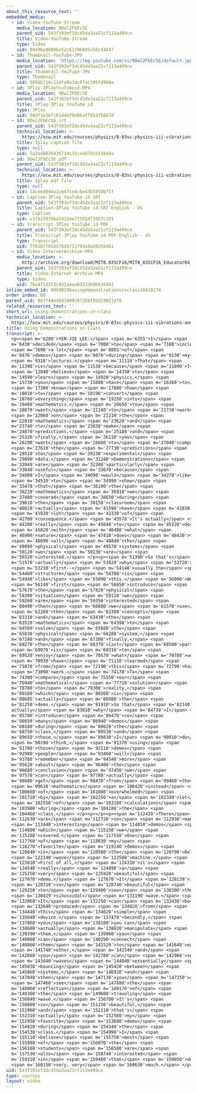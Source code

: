 ```yaml
---
about_this_resource_text: ''
embedded_media:
  - id: Video-YouTube-Stream
    media_location: 9Dwl2FbEc5E
    parent_uid: 543f393ef3dc45da3aa21cf113a499ce
    title: Video-YouTube-Stream
    type: Video
    uid: 94496e9080bc52c61f06895c56c43447
  - id: Thumbnail-YouTube-JPG
    media_location: 'https://img.youtube.com/vi/9Dwl2FbEc5E/default.jpg'
    parent_uid: 543f393ef3dc45da3aa21cf113a499ce
    title: Thumbnail-YouTube-JPG
    type: Thumbnail
    uid: 5056b716c11dfa8a3dc8fac395fd908e
  - id: 3Play-3PlayYouTubeid-MP4
    media_location: 9Dwl2FbEc5E
    parent_uid: 543f393ef3dc45da3aa21cf113a499ce
    title: 3Play-3Play YouTube id
    type: 3Play
    uid: 50df1e1bfc01ddef9e86affd3475667d
  - id: 9Dwl2FbEc5E.srt
    parent_uid: 543f393ef3dc45da3aa21cf113a499ce
    technical_location: >-
      https://ocw.mit.edu/courses/physics/8-03sc-physics-iii-vibrations-and-waves-fall-2016/instructor-insights/using-demonstrations-in-class/9Dwl2FbEc5E.srt
    title: 3play caption file
    type: null
    uid: 5a2ad8030836714c35cedd7dcb14049a
  - id: 9Dwl2FbEc5E.pdf
    parent_uid: 543f393ef3dc45da3aa21cf113a499ce
    technical_location: >-
      https://ocw.mit.edu/courses/physics/8-03sc-physics-iii-vibrations-and-waves-fall-2016/instructor-insights/using-demonstrations-in-class/9Dwl2FbEc5E.pdf
    title: 3play pdf file
    type: null
    uid: 14ceed044a3c647ce8c6e43b5850b71f
  - id: Caption-3Play YouTube id-SRT
    parent_uid: 543f393ef3dc45da3aa21cf113a499ce
    title: Caption-3Play YouTube id-SRT-English - US
    type: Caption
    uid: c3f633970ba5412ee77555df2057c321
  - id: Transcript-3Play YouTube id-PDF
    parent_uid: 543f393ef3dc45da3aa21cf113a499ce
    title: Transcript-3Play YouTube id-PDF-English - US
    type: Transcript
    uid: 776107f0185f6d5f21794a9ad825b4b1
  - id: Video-InternetArchive-MP4
    media_location: >-
      http://archive.org/download/MIT8.03SCF16/MIT8_03SCF16_Educator04_Using_Demos_in_Class_300k.mp4
    parent_uid: 543f393ef3dc45da3aa21cf113a499ce
    title: Video-Internet Archive-MP4
    type: Video
    uid: 7be8f143f2c931aeaa6d33369b636403
inline_embed_id: 80500206usingdemonstrationsinclass10410174
order_index: 60
parent_uid: 04ff44e40d3409c8726bf5bd29021df8
related_resources_text: ''
short_url: using-demonstrations-in-class
technical_location: >-
  https://ocw.mit.edu/courses/physics/8-03sc-physics-iii-vibrations-and-waves-fall-2016/instructor-insights/using-demonstrations-in-class
title: Using Demonstrations in Class
transcript: >-
  <p><span m='6280'>YEN-JIE LEE:</span> <span m='6355'>I</span> <span
  m='6430'>decided</span> <span m='7000'>to</span> <span m='7180'>include</span>
  <span m='7690'>a lot</span> <span m='8083'>of</span> <span
  m='8476'>demos</span> <span m='8870'>during</span> <span m='9130'>my</span>
  <span m='9310'>lectures.</span> <span m='11110'>That</span> <span
  m='11390'>is</span> <span m='11530'>because</span> <span m='11890'>I</span>
  <span m='12040'>believe</span> <span m='14350'>to</span> <span
  m='14590'>learn</span> <span m='14920'>physics,</span> <span
  m='15730'>you</span> <span m='15880'>have</span> <span m='16360'>to</span>
  <span m='17380'>know</span> <span m='17800'>how</span> <span
  m='18010'>to</span> <span m='18190'>convert</span> <span
  m='18760'>everything</span> <span m='19250'>into</span> <span
  m='19480'>mathematics.</span> <span m='20650'>You</span> <span
  m='20870'>want</span> <span m='21160'>to</span> <span m='21730'>work</span>
  <span m='22060'>on</span> <span m='22210'>the</span> <span
  m='22810'>mathematics</span> <span m='23620'>and</span> <span
  m='23740'>to</span> <span m='23830'>make</span> <span
  m='24070'>predictions,</span> <span m='25180'>and</span> <span
  m='25320'>finally,</span> <span m='26110'>you</span> <span
  m='26290'>want</span> <span m='26680'>to</span> <span m='27040'>compare</span>
  <span m='27610'>the</span> <span m='27730'>predictions</span> <span
  m='28510'>to</span> <span m='29230'>experimental</span> <span
  m='29890'>data.</span> <span m='31240'>Demonstrations</span> <span
  m='32049'>are</span> <span m='32200'>particularly</span> <span
  m='33040'>useful</span> <span m='33670'>because</span> <span
  m='34000'>I</span> <span m='34090'>would</span> <span m='34270'>like</span>
  <span m='34510'>to</span> <span m='34990'>show</span> <span
  m='35470'>that</span> <span m='36100'>the</span> <span
  m='36220'>mathematics</span> <span m='36910'>we</span> <span
  m='37480'>covered</span> <span m='38650'>during</span> <span
  m='39010'>the</span> <span m='39150'>classroom</span> <span
  m='40810'>actually</span> <span m='41590'>have</span> <span m='41830'>a</span>
  <span m='41920'>lot</span> <span m='42330'>of</span> <span
  m='42700'>consequence.</span> <span m='43570'>It's actually</span> <span
  m='44200'>really</span> <span m='45040'>to</span> <span m='45220'>do</span>
  <span m='45820'>with</span> <span m='46480'>what</span> <span
  m='46900'>nature</span> <span m='47410'>does</span> <span m='48430'>to</span>
  <span m='48690'>all</span> <span m='48840'>the</span> <span
  m='49090'>physical</span> <span m='49570'>systems</span> <span
  m='50120'>we</span> <span m='50230'>are</span> <span
  m='50320'>interested.</span> </p><p><span m='51390'>So that's</span> <span
  m='51570'>actually</span> <span m='51820'>why</span> <span m='52720'>we</span>
  <span m='53230'>first--</span> <span m='54140'>usually the</span> <span
  m='54460'>structure</span> <span m='54760'>is</span> <span
  m='54940'>like</span> <span m='55090'>this.</span> <span m='56090'>We</span>
  <span m='56140'>first</span> <span m='56650'>introduce</span> <span
  m='57670'>the</span> <span m='57820'>physical</span> <span
  m='58390'>situation</span> <span m='59110'>we</span> <span
  m='59260'>are</span> <span m='59350'>interested</span> <span
  m='60490'>then</span> <span m='60880'>we</span> <span m='61570'>use</span>
  <span m='62260'>the</span> <span m='62380'>concepts</span> <span
  m='63310'>and</span> <span m='63430'>the</span> <span
  m='63520'>mathematics</span> <span m='64390'>to</span> <span
  m='64569'>solve</span> <span m='65680'>the</span> <span
  m='65830'>physical</span> <span m='66280'>system,</span> <span
  m='67280'>and</span> <span m='67300'>finally,</span> <span
  m='68270'>the</span> <span m='68370'>last</span> <span m='68500'>part</span>
  <span m='69070'>is</span> <span m='69310'>to</span> <span
  m='69520'>enjoy</span> <span m='70570'>what</span> <span m='70780'>we</span>
  <span m='70930'>have</span> <span m='71110'>learned</span> <span
  m='71870'>from</span> <span m='72190'>this</span> <span m='72790'>hard</span>
  <span m='73090'>work.</span> <span m='74170'>To</span> <span
  m='74380'>compare</span> <span m='75550'>our</span> <span
  m='76940'>mathematical</span> <span m='77710'>solution</span> <span
  m='78760'>to</span> <span m='79300'>reality,</span> <span
  m='80180'>which</span> <span m='80260'>is</span> <span
  m='80685'>actually</span> <span m='80980'>the</span> <span
  m='81250'>demo.</span> <span m='81910'>So that</span> <span m='82140'>is
  actually</span> <span m='83810'>why</span> <span m='84730'>I</span> <span
  m='85780'>introduce</span> <span m='86470'>so</span> <span
  m='86650'>many</span> <span m='86940'>demos</span> <span
  m='88180'>during</span> <span m='88620'>the</span> <span
  m='88750'>class,</span> <span m='89530'>and</span> <span
  m='89650'>those,</span> <span m='89830'>I</span> <span m='90010'>do</span>
  <span m='90190'>think,</span> <span m='91370'>using</span> <span
  m='91780'>those</span> <span m='92110'>demos</span> <span
  m='92980'>people</span> <span m='93460'>will</span> <span
  m='93760'>remember</span> <span m='94540'>more</span> <span
  m='95620'>about</span> <span m='96400'>the</span> <span
  m='96680'>conclusion</span> <span m='97450'>we</span> <span
  m='97570'>can</span> <span m='97780'>actually</span> <span
  m='98080'>get</span> <span m='98470'>from</span> <span m='99460'>the</span>
  <span m='99610'>mathematics</span> <span m='100420'>instead</span> <span
  m='100660'>of</span> <span m='101080'>overwhelmed</span> <span
  m='101710'>by</span> <span m='102250'>a</span> <span m='102340'>lot</span>
  <span m='102550'>of</span> <span m='103160'>calculations</span> <span
  m='103900'>during</span> <span m='104180'>the</span> <span
  m='104460'>class.</span> </p><p></p><p><span m='112420'>There</span> <span
  m='112630'>are</span> <span m='112720'>so</span> <span m='112930'>many</span>
  <span m='113440'>interesting</span> <span m='114010'>demos</span> <span
  m='114880'>which</span> <span m='115150'>we</span> <span
  m='115280'>covered.</span> <span m='117550'>One</span> <span
  m='117760'>of</span> <span m='118030'>my</span> <span
  m='118270'>favorite</span> <span m='119140'>demos</span> <span
  m='120040'>is</span> <span m='120580'>the</span> <span m='120790'>Bell</span>
  <span m='122140'>wave</span> <span m='122500'>machine.</span> <span
  m='123810'>First of all,</span> <span m='124310'>it's</span> <span
  m='124540'>really</span> <span m='124890'>a</span> <span
  m='125250'>very</span> <span m='125920'>beautiful</span> <span
  m='127070'>demo.</span> <span m='127670'>It</span> <span m='128139'>is</span>
  <span m='128310'>so</span> <span m='128740'>beautiful</span> <span
  m='129250'>to</span> <span m='129400'>see</span> <span m='130300'>the</span>
  <span m='130419'>sinusoidal</span> <span m='131190'>wave.</span> <span
  m='132060'>It</span> <span m='132250'>can</span> <span m='132430'>be</span>
  <span m='132640'>produced</span> <span m='134020'>from</span> <span
  m='134440'>this</span> <span m='134620'>simple</span> <span
  m='135040'>device.</span> <span m='137470'>Secondly,</span> <span
  m='137860'>you</span> <span m='138180'>you can</span> <span
  m='138680'>actually</span> <span m='138820'>manipulate</span> <span
  m='139390'>them,</span> <span m='139960'>you</span> <span
  m='140080'>can</span> <span m='140290'>connect</span> <span
  m='140860'>them</span> <span m='141520'>to</span> <span m='141640'>each</span>
  <span m='141740'>other,</span> <span m='142540'>and</span> <span
  m='142660'>you</span> <span m='142780'>can</span> <span m='142960'>see</span>
  <span m='143440'>waves</span> <span m='144040'>essentially</span> <span
  m='145030'>bouncing</span> <span m='145420'>between</span> <span
  m='145860'>systems,</span> <span m='146920'>and</span> <span
  m='147040'>then</span> <span m='147130'>you</span> <span m='147250'>can</span>
  <span m='147460'>see</span> <span m='147880'>the</span> <span
  m='148060'>reflection</span> <span m='149170'>of</span> <span
  m='149380'>the</span> <span m='149600'>traveling</span> <span
  m='150040'>wave.</span> <span m='150700'>It's</span> <span
  m='150880'>so</span> <span m='151150'>beautiful,</span> <span
  m='151960'>and</span> <span m='152110'>that's</span> <span
  m='152310'>actually</span> <span m='152560'>my</span> <span
  m='152950'>favorite</span> <span m='153680'>demo</span> <span
  m='154020'>during</span> <span m='154340'>the</span> <span
  m='154530'>class.</span> <span m='154990'>I</span> <span
  m='155110'>believe</span> <span m='155750'>most</span> <span
  m='155980'>of</span> <span m='156070'>the</span> <span
  m='156160'>students</span> <span m='156580'>are</span> <span
  m='157530'>also</span> <span m='158740'>interested</span> <span
  m='159310'>in</span> <span m='159460'>that</span> <span m='159850'>demo</span>
  <span m='160150'>very, very</span> <span m='160630'>much.</span> </p>
uid: 543f393ef3dc45da3aa21cf113a499ce
type: courses
layout: video
---
```

